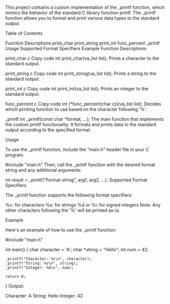This project contains a custom implementation of the _printf function, which mimics the behavior of the standard C library function printf. The _printf function allows you to format and print various data types to the standard output.

Table of Contents

Function Descriptions
print_char
print_string
print_int
func_percent
_printf
Usage
Supported Format Specifiers
Example
Function Descriptions

print_char
c
Copy code
int print_char(va_list list);
Prints a character to the standard output.

print_string
c
Copy code
int print_string(va_list list);
Prints a string to the standard output.

print_int
c
Copy code
int print_int(va_list list);
Prints an integer to the standard output.

func_percent
c
Copy code
int (*func_percent(char c))(va_list list);
Decides which printing function to use based on the character following '%'.

_printf
int _printf(const char *format, ...);
The main function that implements the custom printf functionality. It formats and prints data to the standard output according to the specified format.

Usage

To use the _printf function, include the "main.h" header file in your C program.


#include "main.h"
Then, call the _printf function with the desired format string and any additional arguments:

int result = _printf("Format string", arg1, arg2, ...);
Supported Format Specifiers

The _printf function supports the following format specifiers:

%c: for characters
%s: for strings
%d or %i: for signed integers
Note: Any other characters following the '%' will be printed as-is.

Example

Here's an example of how to use the _printf function:

#include "main.h"

int main()
{
    char character = 'A';
    char *string = "Hello";
    int num = 42;

    _printf("Character: %c\n", character);
    _printf("String: %s\n", string);
    _printf("Integer: %d\n", num);

    return 0;
}
Output:

Character: A
String: Hello
Integer: 42
